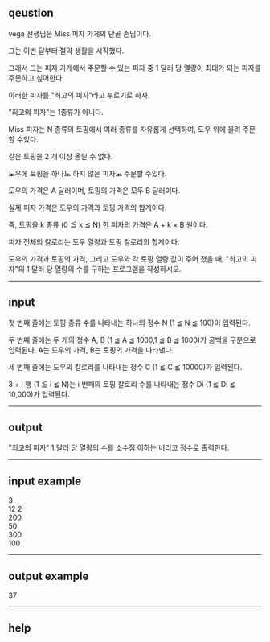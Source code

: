 ## qeustion

vega 선생님은 Miss 피자 가게의 단골 손님이다.

그는 이번 달부터 절약 생활을 시작했다.

그래서 그는 피자 가게에서 주문할 수 있는 피자 중 1 달러 당 열량이 최대가 되는 피자를 주문하고 싶어한다.

이러한 피자를 "최고의 피자"라고 부르기로 하자.

"최고의 피자"는 1종류가 아니다.

Miss 피자는 N 종류의 토핑에서 여러 종류를 자유롭게 선택하여, 도우 위에 올려 주문할 수있다.

같은 토핑을 2 개 이상 올릴 수 없다.

도우에 토핑을 하나도 하지 않은  피자도 주문할 수있다.

도우의 가격은 A 달러이며, 토핑의 가격은 모두 B 달러이다.

실제 피자 가격은 도우의 가격과 토핑 가격의 합계이다.

즉, 토핑을 k 종류 (0 ≦ k ≦ N) 한 피자의 가격은 A + k × B 원이다.

피자 전체의 칼로리는 도우 열량과 토핑 칼로리의 합계이다.

도우의 가격과 토핑의 가격, 그리고 도우와 각 토핑 열량 값이 주어 졌을 때, "최고의 피자"의 1 달러 당 열량의 수를 구하는 프로그램을 작성하시오.

<hr>

## input
첫 번째 줄에는 토핑 종류 수를 나타내는 하나의 정수 N (1 ≦ N ≦ 100)이 입력된다.

두 번째 줄에는 두 개의 정수 A, B (1 ≦ A ≦ 1000,1 ≦ B ≦ 1000)가 공백을 구분으로 입력된다. A는 도우의 가격, B는 토핑의 가격을 나타낸다.

세 번째 줄에는 도우의 칼로리를 나타내는 정수 C (1 ≦ C ≦ 10000)가 입력된다.

3 + i 행 (1 ≦ i ≦ N)는 i 번째의 토핑 칼로리 수를 나타내는 정수 Di (1 ≦ Di ≦ 10,000)가 입력된다.

<hr>

## output
"최고의 피자" 1 달러 당 열량의 수를 소수점 이하는 버리고 정수로 출력한다.

<hr>

## input example
3  
12 2  
200  
50  
300  
100  

<hr>

## output example
37

<hr>

## help
  
